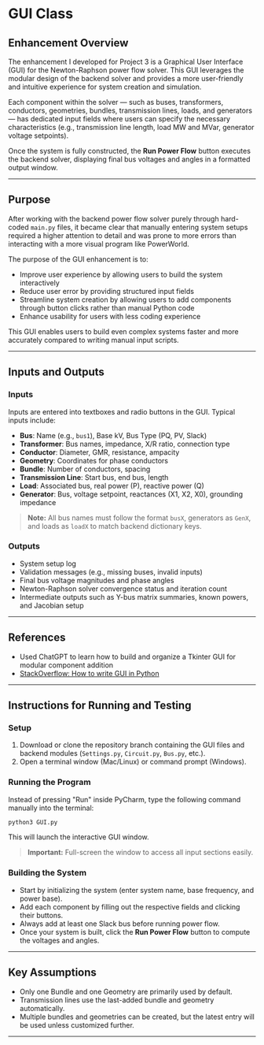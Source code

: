 # GUI Class

## Enhancement Overview
The enhancement I developed for Project 3 is a Graphical User Interface (GUI) for the Newton-Raphson power flow solver. This GUI leverages the modular design of the backend solver and provides a more user-friendly and intuitive experience for system creation and simulation.

Each component within the solver — such as buses, transformers, conductors, geometries, bundles, transmission lines, loads, and generators — has dedicated input fields where users can specify the necessary characteristics (e.g., transmission line length, load MW and MVar, generator voltage setpoints).

Once the system is fully constructed, the **Run Power Flow** button executes the backend solver, displaying final bus voltages and angles in a formatted output window.

---

## Purpose
After working with the backend power flow solver purely through hard-coded `main.py` files, it became clear that manually entering system setups required a higher attention to detail and was prone to more errors than interacting with a more visual program like PowerWorld.

The purpose of the GUI enhancement is to:

- Improve user experience by allowing users to build the system interactively
- Reduce user error by providing structured input fields
- Streamline system creation by allowing users to add components through button clicks rather than manual Python code
- Enhance usability for users with less coding experience

This GUI enables users to build even complex systems faster and more accurately compared to writing manual input scripts.

---

## Inputs and Outputs

### Inputs
Inputs are entered into textboxes and radio buttons in the GUI. Typical inputs include:

- **Bus**: Name (e.g., `bus1`), Base kV, Bus Type (PQ, PV, Slack)
- **Transformer**: Bus names, impedance, X/R ratio, connection type
- **Conductor**: Diameter, GMR, resistance, ampacity
- **Geometry**: Coordinates for phase conductors
- **Bundle**: Number of conductors, spacing
- **Transmission Line**: Start bus, end bus, length
- **Load**: Associated bus, real power (P), reactive power (Q)
- **Generator**: Bus, voltage setpoint, reactances (X1, X2, X0), grounding impedance

> **Note:** All bus names must follow the format `busX`, generators as `GenX`, and loads as `loadX` to match backend dictionary keys.

### Outputs
- System setup log
- Validation messages (e.g., missing buses, invalid inputs)
- Final bus voltage magnitudes and phase angles
- Newton-Raphson solver convergence status and iteration count
- Intermediate outputs such as Y-bus matrix summaries, known powers, and Jacobian setup

---

## References
- Used ChatGPT to learn how to build and organize a Tkinter GUI for modular component addition
- [StackOverflow: How to write GUI in Python](https://stackoverflow.com/questions/2310130/how-to-write-gui-in-python)

---

## Instructions for Running and Testing

### Setup
1. Download or clone the repository branch containing the GUI files and backend modules (`Settings.py`, `Circuit.py`, `Bus.py`, etc.).
2. Open a terminal window (Mac/Linux) or command prompt (Windows).

### Running the Program
Instead of pressing "Run" inside PyCharm, type the following command manually into the terminal:

```bash
python3 GUI.py
```

This will launch the interactive GUI window.

> **Important:** Full-screen the window to access all input sections easily.

### Building the System
- Start by initializing the system (enter system name, base frequency, and power base).
- Add each component by filling out the respective fields and clicking their buttons.
- Always add at least one Slack bus before running power flow.
- Once your system is built, click the **Run Power Flow** button to compute the voltages and angles.

---

## Key Assumptions
- Only one Bundle and one Geometry are primarily used by default.
- Transmission lines use the last-added bundle and geometry automatically.
- Multiple bundles and geometries can be created, but the latest entry will be used unless customized further.

---

